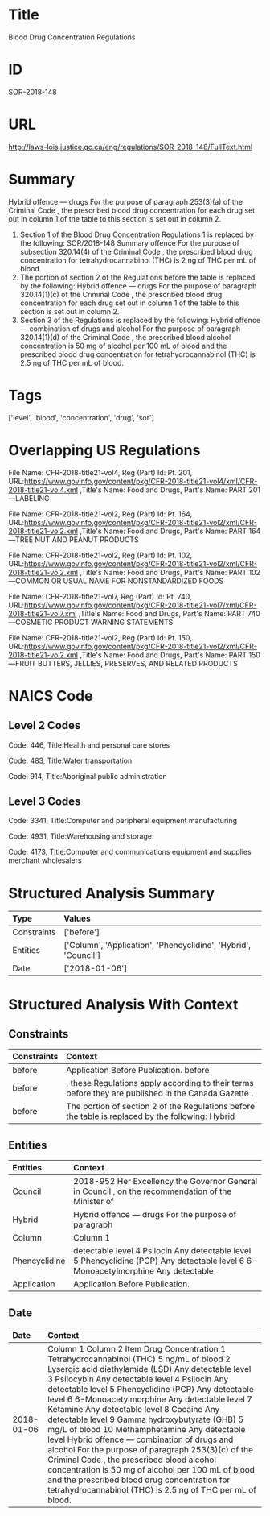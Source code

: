 # Title
Blood Drug Concentration Regulations


# ID
SOR-2018-148

# URL
http://laws-lois.justice.gc.ca/eng/regulations/SOR-2018-148/FullText.html


# Summary
Hybrid offence — drugs For the purpose of paragraph 253(3)(a) of the  Criminal Code , the prescribed blood drug concentration for each drug set out in column 1 of the table to this section is set out in column 2.
1. Section 1 of the  Blood Drug Concentration Regulations 1  is replaced by the following: SOR/2018-148 Summary offence For the purpose of subsection 320.14(4) of the  Criminal Code , the prescribed blood drug concentration for tetrahydrocannabinol (THC) is 2 ng of THC per mL of blood.
2. The portion of section 2 of the Regulations before the table is replaced by the following: Hybrid offence — drugs For the purpose of paragraph 320.14(1)(c) of the  Criminal Code , the prescribed blood drug concentration for each drug set out in column 1 of the table to this section is set out in column 2.
3. Section 3 of the Regulations is replaced by the following: Hybrid offence — combination of drugs and alcohol For the purpose of paragraph 320.14(1)(d) of the  Criminal Code , the prescribed blood alcohol concentration is 50 mg of alcohol per 100 mL of blood and the prescribed blood drug concentration for tetrahydrocannabinol (THC) is 2.5 ng of THC per mL of blood.


# Tags
['level', 'blood', 'concentration', 'drug', 'sor']


# Overlapping US Regulations
File Name: CFR-2018-title21-vol4, Reg (Part) Id: Pt. 201, URL:https://www.govinfo.gov/content/pkg/CFR-2018-title21-vol4/xml/CFR-2018-title21-vol4.xml
,Title's Name: Food and Drugs, Part's Name: PART 201—LABELING

File Name: CFR-2018-title21-vol2, Reg (Part) Id: Pt. 164, URL:https://www.govinfo.gov/content/pkg/CFR-2018-title21-vol2/xml/CFR-2018-title21-vol2.xml
,Title's Name: Food and Drugs, Part's Name: PART 164—TREE NUT AND PEANUT PRODUCTS

File Name: CFR-2018-title21-vol2, Reg (Part) Id: Pt. 102, URL:https://www.govinfo.gov/content/pkg/CFR-2018-title21-vol2/xml/CFR-2018-title21-vol2.xml
,Title's Name: Food and Drugs, Part's Name: PART 102—COMMON OR USUAL NAME FOR NONSTANDARDIZED FOODS

File Name: CFR-2018-title21-vol7, Reg (Part) Id: Pt. 740, URL:https://www.govinfo.gov/content/pkg/CFR-2018-title21-vol7/xml/CFR-2018-title21-vol7.xml
,Title's Name: Food and Drugs, Part's Name: PART 740—COSMETIC PRODUCT WARNING STATEMENTS

File Name: CFR-2018-title21-vol2, Reg (Part) Id: Pt. 150, URL:https://www.govinfo.gov/content/pkg/CFR-2018-title21-vol2/xml/CFR-2018-title21-vol2.xml
,Title's Name: Food and Drugs, Part's Name: PART 150—FRUIT BUTTERS, JELLIES, PRESERVES, AND RELATED PRODUCTS




# NAICS Code
## Level 2 Codes
Code: 446, Title:Health and personal care stores

Code: 483, Title:Water transportation

Code: 914, Title:Aboriginal public administration




## Level 3 Codes
Code: 3341, Title:Computer and peripheral equipment manufacturing

Code: 4931, Title:Warehousing and storage

Code: 4173, Title:Computer and communications equipment and supplies merchant wholesalers







# Structured Analysis Summary
| Type        | Values                                                          |
|:------------|:----------------------------------------------------------------|
| Constraints | ['before']                                                      |
| Entities    | ['Column', 'Application', 'Phencyclidine', 'Hybrid', 'Council'] |
| Date        | ['2018-01-06']                                                  |


# Structured Analysis With Context
 


## Constraints
| Constraints   | Context                                                                                                |
|:--------------|:-------------------------------------------------------------------------------------------------------|
| before        | Application Before Publication. before                                                                 |
| before        | , these Regulations apply according to their terms before  they are published in the  Canada Gazette . |
| before        | The portion of section 2 of the Regulations  before the table is replaced by the following: Hybrid     |


## Entities
| Entities      | Context                                                                                                                           |
|:--------------|:----------------------------------------------------------------------------------------------------------------------------------|
| Council       | 2018-952 Her Excellency the Governor General in  Council , on the recommendation of the Minister of                               |
| Hybrid        | Hybrid offence — drugs For the purpose of paragraph                                                                               |
| Column        | Column  1                                                                                                                         |
| Phencyclidine | detectable level 4 Psilocin Any detectable level 5 Phencyclidine (PCP) Any detectable level 6 6-Monoacetylmorphine Any detectable |
| Application   | Application  Before Publication.                                                                                                  |


## Date
| Date       | Context                                                                                                                                                                                                                                                                                                                                                                                                                                                                                                                                                                                                                                                                                                                                                                        |
|:-----------|:-------------------------------------------------------------------------------------------------------------------------------------------------------------------------------------------------------------------------------------------------------------------------------------------------------------------------------------------------------------------------------------------------------------------------------------------------------------------------------------------------------------------------------------------------------------------------------------------------------------------------------------------------------------------------------------------------------------------------------------------------------------------------------|
| 2018-01-06 | Column 1 Column 2 Item Drug Concentration 1 Tetrahydrocannabinol (THC) 5 ng/mL of blood 2 Lysergic acid diethylamide (LSD) Any detectable level 3 Psilocybin Any detectable level 4 Psilocin Any detectable level 5 Phencyclidine (PCP) Any detectable level 6 6-Monoacetylmorphine Any detectable level 7 Ketamine Any detectable level 8 Cocaine Any detectable level 9 Gamma hydroxybutyrate (GHB) 5 mg/L of blood 10 Methamphetamine Any detectable level Hybrid offence — combination of drugs and alcohol For the purpose of paragraph 253(3)(c) of the  Criminal Code , the prescribed blood alcohol concentration is 50 mg of alcohol per 100 mL of blood and the prescribed blood drug concentration for tetrahydrocannabinol (THC) is 2.5 ng of THC per mL of blood. |


